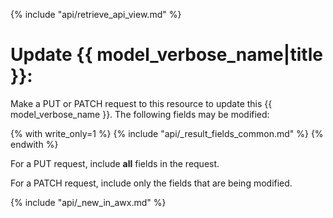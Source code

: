 {% include "api/retrieve_api_view.md" %}

# Update {{ model_verbose_name|title }}:

Make a PUT or PATCH request to this resource to update this
{{ model_verbose_name }}.  The following fields may be modified:

{% with write_only=1 %}
{% include "api/_result_fields_common.md" %}
{% endwith %}

For a PUT request, include **all** fields in the request.

For a PATCH request, include only the fields that are being modified.

{% include "api/_new_in_awx.md" %}
